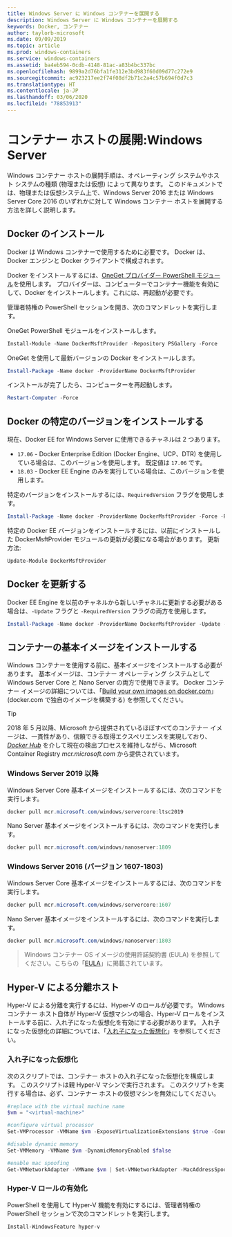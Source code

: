 ```yaml
---
title: Windows Server に Windows コンテナーを展開する
description: Windows Server に Windows コンテナーを展開する
keywords: Docker, コンテナー
author: taylorb-microsoft
ms.date: 09/09/2019
ms.topic: article
ms.prod: windows-containers
ms.service: windows-containers
ms.assetid: ba4eb594-0cdb-4148-81ac-a83b4bc337bc
ms.openlocfilehash: 9899a2d76bfa1fe312e3bd983f60d09d77c272e9
ms.sourcegitcommit: ac923217ee2f74f08df2b71c2a4c57b694f0d7c3
ms.translationtype: HT
ms.contentlocale: ja-JP
ms.lasthandoff: 03/06/2020
ms.locfileid: "78853913"
---
```

# <a name="container-host-deployment-windows-server"></a>コンテナー ホストの展開:Windows Server

Windows コンテナー ホストの展開手順は、オペレーティング システムやホスト システムの種類 (物理または仮想) によって異なります。 このドキュメントでは、物理または仮想システム上で、Windows Server 2016 または Windows Server Core 2016 のいずれかに対して Windows コンテナー ホストを展開する方法を詳しく説明します。

## <a name="install-docker"></a>Docker のインストール

Docker は Windows コンテナーで使用するために必要です。 Docker は、Docker エンジンと Docker クライアントで構成されます。

Docker をインストールするには、[OneGet プロバイダー PowerShell モジュール](https://github.com/OneGet/MicrosoftDockerProvider)を使用します。 プロバイダーは、コンピューターでコンテナー機能を有効にして、Docker をインストールします。これには、再起動が必要です。

管理者特権の PowerShell セッションを開き、次のコマンドレットを実行します。

OneGet PowerShell モジュールをインストールします。

```PowerShell
Install-Module -Name DockerMsftProvider -Repository PSGallery -Force
```

OneGet を使用して最新バージョンの Docker をインストールします。

```PowerShell
Install-Package -Name docker -ProviderName DockerMsftProvider
```

インストールが完了したら、コンピューターを再起動します。

```PowerShell
Restart-Computer -Force
```

## <a name="install-a-specific-version-of-docker"></a>Docker の特定のバージョンをインストールする

現在、Docker EE for Windows Server に使用できるチャネルは 2 つあります。

* `17.06` - Docker Enterprise Edition (Docker Engine、UCP、DTR) を使用している場合は、このバージョンを使用します。 既定値は `17.06` です。
* `18.03` - Docker EE Engine のみを実行している場合は、このバージョンを使用します。

特定のバージョンをインストールするには、`RequiredVersion` フラグを使用します。

```PowerShell
Install-Package -Name docker -ProviderName DockerMsftProvider -Force -RequiredVersion 18.03
```

特定の Docker EE バージョンをインストールするには、以前にインストールした DockerMsftProvider モジュールの更新が必要になる場合があります。 更新方法:

```PowerShell
Update-Module DockerMsftProvider
```

## <a name="update-docker"></a>Docker を更新する

Docker EE Engine を以前のチャネルから新しいチャネルに更新する必要がある場合は、`-Update` フラグと `-RequiredVersion` フラグの両方を使用します。

```PowerShell
Install-Package -Name docker -ProviderName DockerMsftProvider -Update -Force -RequiredVersion 18.03
```

## <a name="install-base-container-images"></a>コンテナーの基本イメージをインストールする

Windows コンテナーを使用する前に、基本イメージをインストールする必要があります。 基本イメージは、コンテナー オペレーティング システムとして Windows Server Core と Nano Server の両方で使用できます。 Docker コンテナー イメージの詳細については、「[Build your own images on docker.com](https://docs.docker.com/engine/tutorials/dockerimages/)」(docker.com で独自のイメージを構築する) を参照してください。

> [!TIP]
> 2018 年 5 月以降、Microsoft から提供されているほぼすべてのコンテナー イメージは、一貫性があり、信頼できる取得エクスペリエンスを実現しており、[_Docker Hub_](https://hub.docker.com/publishers/microsoftowner) を介して現在の検出プロセスを維持しながら、Microsoft Container Registry _mcr.microsoft.com_ から提供されています。

### <a name="windows-server-2019-and-newer"></a>Windows Server 2019 以降

Windows Server Core 基本イメージをインストールするには、次のコマンドを実行します。

```PowerShell
docker pull mcr.microsoft.com/windows/servercore:ltsc2019
```

Nano Server 基本イメージをインストールするには、次のコマンドを実行します。

```PowerShell
docker pull mcr.microsoft.com/windows/nanoserver:1809
```

### <a name="windows-server-2016-versions-1607-1803"></a>Windows Server 2016 (バージョン 1607-1803)

Windows Server Core 基本イメージをインストールするには、次のコマンドを実行します。

```PowerShell
docker pull mcr.microsoft.com/windows/servercore:1607
```

Nano Server 基本イメージをインストールするには、次のコマンドを実行します。

```PowerShell
docker pull mcr.microsoft.com/windows/nanoserver:1803
```

> Windows コンテナー OS イメージの使用許諾契約書 (EULA) を参照してください。こちらの「[EULA](../images-eula.md)」に掲載されています。

## <a name="hyper-v-isolation-host"></a>Hyper-V による分離ホスト

Hyper-V による分離を実行するには、Hyper-V のロールが必要です。 Windows コンテナー ホスト自体が Hyper-V 仮想マシンの場合、Hyper-V ロールをインストールする前に、入れ子になった仮想化を有効にする必要があります。 入れ子になった仮想化の詳細については、「[入れ子になった仮想化](https://docs.microsoft.com/virtualization/hyper-v-on-windows/user-guide/nested-virtualization)」を参照してください。

### <a name="nested-virtualization"></a>入れ子になった仮想化

次のスクリプトでは、コンテナー ホストの入れ子になった仮想化を構成します。 このスクリプトは親 Hyper-V マシンで実行されます。 このスクリプトを実行する場合は、必ず、コンテナー ホストの仮想マシンを無効にしてください。

```PowerShell
#replace with the virtual machine name
$vm = "<virtual-machine>"

#configure virtual processor
Set-VMProcessor -VMName $vm -ExposeVirtualizationExtensions $true -Count 2

#disable dynamic memory
Set-VMMemory -VMName $vm -DynamicMemoryEnabled $false

#enable mac spoofing
Get-VMNetworkAdapter -VMName $vm | Set-VMNetworkAdapter -MacAddressSpoofing On
```

### <a name="enable-the-hyper-v-role"></a>Hyper-V ロールの有効化

PowerShell を使用して Hyper-V 機能を有効にするには、管理者特権の PowerShell セッションで次のコマンドレットを実行します。

```PowerShell
Install-WindowsFeature hyper-v
```
